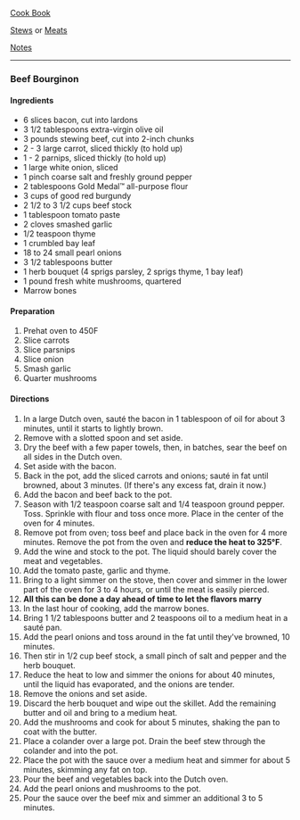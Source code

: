 [Cook Book](https://github.com/vmsmith/CookBook/blob/master/README.md)

[Stews](https://github.com/vmsmith/CookBook/blob/master/stews.md) or [Meats](https://github.com/vmsmith/CookBook/blob/master/stews.md)  

[Notes](https://github.com/vmsmith/CookBook/blob/master/notes.md)

-----  

### Beef Bourginon  

#### Ingredients    
* 6 slices bacon, cut into lardons    
* 3 1/2 tablespoons extra-virgin olive oil    
* 3 pounds stewing beef, cut into 2-inch chunks    
* 2 - 3 large carrot, sliced thickly (to hold up)   
* 1 - 2 parnips, sliced thickly (to hold up)       
* 1 large white onion, sliced    
* 1 pinch coarse salt and freshly ground pepper    
* 2 tablespoons Gold Medal™ all-purpose flour    
* 3 cups of good red burgundy       
* 2 1/2 to 3 1/2 cups beef stock    
* 1 tablespoon tomato paste    
* 2 cloves smashed garlic    
* 1/2 teaspoon thyme    
* 1 crumbled bay leaf    
* 18 to 24 small pearl onions    
* 3 1/2 tablespoons butter    
* 1 herb bouquet (4 sprigs parsley, 2 sprigs thyme, 1 bay leaf)    
* 1 pound fresh white mushrooms, quartered    
* Marrow bones   


#### Preparation    
1. Prehat oven to 450F    
2. Slice carrots   
3. Slice parsnips   
4. Slice onion   
5. Smash garlic    
6. Quarter mushrooms   

#### Directions   

1. In a large Dutch oven, sauté the bacon in 1 tablespoon of oil for about 3 minutes, until it starts to lightly brown.   
2. Remove with a slotted spoon and set aside.    
3. Dry the beef with a few paper towels, then, in batches, sear the beef on all sides in the Dutch oven.   
4. Set aside with the bacon.  
5. Back in the pot, add the sliced carrots and onions; sauté in fat until browned, about 3 minutes. (If there's any excess fat, drain it now.)
6. Add the bacon and beef back to the pot.   
7. Season with 1/2 teaspoon coarse salt and 1/4 teaspoon ground pepper. Toss. Sprinkle with flour and toss once more. Place in the center of the oven for 4 minutes.    
8. Remove pot from oven; toss beef and place back in the oven for 4 more minutes. Remove the pot from the oven and **reduce the heat to 325°F**.
9. Add the wine and stock to the pot. The liquid should barely cover the meat and vegetables.   
10. Add the tomato paste, garlic and thyme.   
11. Bring to a light simmer on the stove, then cover and simmer in the lower part of the oven for 3 to 4 hours, or until the meat is easily pierced.   
12. **All this can be done a day ahead of time to let the flavors marry**   
13. In the last hour of cooking, add the marrow bones.  
14. Bring 1 1/2 tablespoons butter and 2 teaspoons oil to a medium heat in a sauté pan.   
15. Add the pearl onions and toss around in the fat until they've browned, 10 minutes.   
16. Then stir in 1/2 cup beef stock, a small pinch of salt and pepper and the herb bouquet.   
17. Reduce the heat to low and simmer the onions for about 40 minutes, until the liquid has evaporated, and the onions are tender.      
18. Remove the onions and set aside.   
19. Discard the herb bouquet and wipe out the skillet. Add the remaining butter and oil and bring to a medium heat.   
20. Add the mushrooms and cook for about 5 minutes, shaking the pan to coat with the butter.    
21. Place a colander over a large pot. Drain the beef stew through the colander and into the pot.     
22. Place the pot with the sauce over a medium heat and simmer for about 5 minutes, skimming any fat on top.   
23. Pour the beef and vegetables back into the Dutch oven.   
24. Add the pearl onions and mushrooms to the pot.    
25. Pour the sauce over the beef mix and simmer an additional 3 to 5 minutes.




